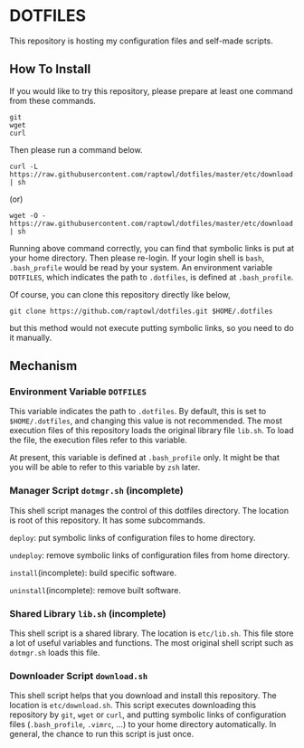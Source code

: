 # DOTFILES

This repository is hosting my configuration files and self-made scripts.

## How To Install

If you would like to try this repository, please prepare at least one command from these commands.
```
git
wget
curl
```
Then please run a command below.
```
curl -L https://raw.githubusercontent.com/raptowl/dotfiles/master/etc/download.sh | sh
```
(or)
```
wget -O - https://raw.githubusercontent.com/raptowl/dotfiles/master/etc/download.sh | sh
```
Running above command correctly, you can find that symbolic links is put at your home directory.
Then please re-login.
If your login shell is `bash`, `.bash_profile` would be read by your system.
An environment variable `DOTFILES`, which indicates the path to `.dotfiles`, is defined at `.bash_profile`.

Of course, you can clone this repository directly like below,
```
git clone https://github.com/raptowl/dotfiles.git $HOME/.dotfiles
```
but this method would not execute putting symbolic links, so you need to do it manually.

## Mechanism

### Environment Variable `DOTFILES`

This variable indicates the path to `.dotfiles`.
By default, this is set to `$HOME/.dotfiles`, and changing this value is not recommended.
The most execution files of this repository loads the original library file `lib.sh`.
To load the file, the execution files refer to this variable.

At present, this variable is defined at `.bash_profile` only.
It might be that you will be able to refer to this variable by `zsh` later.

### Manager Script `dotmgr.sh` (incomplete)

This shell script manages the control of this dotfiles directory.
The location is root of this repository.
It has some subcommands.

`deploy`: put symbolic links of configuration files to home directory.

`undeploy`: remove symbolic links of configuration files from home directory.

`install`(incomplete): build specific software.

`uninstall`(incomplete): remove built software.

### Shared Library `lib.sh` (incomplete)

This shell script is a shared library.
The location is `etc/lib.sh`.
This file store a lot of useful variables and functions.
The most original shell script such as `dotmgr.sh` loads this file.

### Downloader Script `download.sh`

This shell script helps that you download and install this repository.
The location is `etc/download.sh`.
This script executes downloading this repository by `git`, `wget` or `curl`, and putting symbolic links of configuration files (`.bash_profile`, `.vimrc`, ...) to your home directory automatically.
In general, the chance to run this script is just once.

